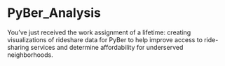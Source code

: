 # PyBer_Analysis

You’ve just received the work assignment of a lifetime: creating visualizations of rideshare data for PyBer to help improve access to ride-sharing services and determine affordability for underserved neighborhoods.
